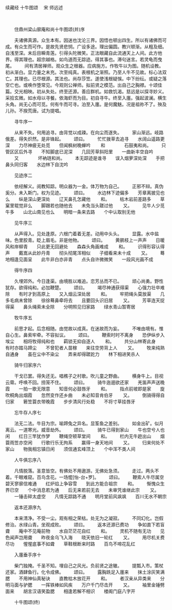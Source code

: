 续藏经   十牛图颂
　宋 师远述

　　 

　　住鼎州梁山廓庵和尚十牛图颂(并)序

　　夫诸佛真源。众生本有。因迷也沈沦三界。因悟也顿出四生。所以有诸佛而可成。有众生而可作。是故先贤悲悯。广设多途。理出偏圆。教兴顿渐。从粗及细。自浅至深。末后目瞬青莲。引得头陀微笑。正法眼藏自此流通天上人间。此方他界。得其理也。超宗越格。如鸟道而无踪迹。得其事也。滞句迷言。若灵龟而曳尾。
　　间有清居禅师。观众生之根器。应病施方。作牧牛以为图。随机设教。初从渐白。显力量之未充。次至纯真。表根机之渐照。乃至人牛不见故。标心法双亡。其理也。已尽根源。其法也。尚存莎笠。遂使浅根疑悞。中下纷纭。或疑之落空亡也。或唤作堕常见。今观则公禅师。拟前贤之模范。出自己之胸襟。十颂佳篇。交光相映。初从失处。终至还源。善应群机。如救饥渴。慈远是以探寻妙义。采拾玄微。如水母以寻餐。依海虾而为目。初自寻牛。终至入廛。强起波澜。横生头角。尚无心而可觅。何有牛而可寻。泊至入廛。是何魔魅。况是祖祢不了。殃及儿孙。不揆荒唐。试为提唱。

　　寻牛序一

　　从来不失。何用追寻。由背觉以成疎。在向尘而遂失。
　　家山渐远。岐路俄差。得失炽然。是非锋起。
　　颂曰。
　　忙忙拨草去追寻　　水阔山遥路更深　　力尽神疲无处觅　　但闻枫树晚蝉吟
　　和
　　　　石鼓夷和尚。
　　只管区区后外寻　　不知脚底已泥深　　几回芳草斜阳里　　一曲新丰空自吟
　　又
　　　　坏衲琏和尚。
　　本无踪迹是谁寻　　误入烟萝深处深　　手把鼻头同归客　　水边林下自沈吟

　　见迹序二

　　依经解义。阅教知踪。明众器为一金。体万物为自己。
　　正邪不辩。真伪奚分。未入斯门。权为见迹。
　　颂曰。
　　水边林下迹偏多　　芳章离披见也么　　纵是深山更深处　　辽天鼻孔怎藏他
　　和。
　　枯木岩前差路多　　草窠里辊觉非么　　脚跟若也随他去　　未免当头蹉过他
　　又。
　　见牛人少觅牛多　　山北山南见也么　　明暗一条来去路　　个中认取别无他

　　见牛序三

　　从声得入。见处逢原。六根门着着无差。动用中头头。
　　显露。水中盐味。色里胶青。眨上眉毛。非是他物。
　　颂曰。
　　黄鹂枝上一声声　　日暖风和岸柳青　　只此更无回避处　　森森头角画难成
　　和。
　　识得形容认得声　　戴嵩从此妙丹青　　彻头彻尾浑相似　　子细看来未十成
　　又。
　　蓦地相逢见面呈　　此牛非白亦非青　　点头自许微微笑　　一段风光画不成

　　得牛序四

　　久埋郊外。今日逢渠。由境胜以难追。恋芳丛而不已。
　　顽心尚勇。野性犹存。欲得纯和。必加鞭楚。
　　颂曰。
　　竭尽神通获得渠　　心强力壮卒难除　　有时才到高原上　　又入烟云深处居
　　和。
　　牢把绳头莫放渠　　几多毛病未曾除　　徐徐蓦鼻牵将去　　且要回头识旧居
　　又。
　　芳草连天捉得渠　　鼻头绳索未全除　　分明照见归家路　　绿水青山暂寄居

　　牧牛序五

　　前思才起。后念相随。由觉故以成真。在迷故而为妄。
　　不唯由境有。惟自心生。鼻索牢牵。不容拟议。
　　颂曰。
　　鞭索时时不离身　　恐伊纵步入埃尘　　相将牧得纯和也　　羁锁无抑自逐人
　　和。
　　共分山林寄此身　　有时亦踏马蹄尘　　不曾犯者人苗稼　　来往空劳背上人
　　又。
　　牧来纯熟自通身　　虽在尘中不染尘　　弄来却得蹉跎力　　林下相进笑杀人

　　骑牛归家序六

　　干戈已罢。得失还无。唱樵子之村歌。吹儿童之野曲。
　　横身牛上。目视云霄。呼唤不回。捞笼不住。
　　颂曰。
　　骑牛迤逦欲还家　　羌笛声声送晚霞　　一拍一歌无限意　　知音何必鼓唇牙
　　和。
　　指点前坡即是家　　旋吹桐角出烟霞　　忽然变作还乡曲　　未必知音肯伯牙
　　又。
　　倒骑得得自归家　　箬笠蓑衣带晚霞　　步步清风行处稳　　不将寸草挂唇牙

　　忘牛存人序七

　　法无二法。牛目为宗。喻蹄兔之异名。显筌鱼之差别。
　　如金出矿。似月离云。一道寒光。威音劫外。
　　颂曰。
　　骑牛已得到家山　　牛也空兮人也闲　　红日三竿犹作梦　　鞭绳空顿草堂间
　　和。
　　栏内无牛趂出山　　烟蓑雨笠亦空闲　　行歌行乐无拘系　　赢得一身天地间
　　又。
　　归来何处不家山　　物我相忘镇日闲　　须信通玄峰顶上　　个中浑不类人间

　　人牛俱忘序八

　　凡情脱落。圣意皆空。有佛处不用遨游。无佛处急须。
　　走过。两头不着。千眼难窥。百鸟含花。一场懡[怡-台+罗]。
　　颂曰。
　　鞭索人牛尽属空　　碧天寥廓信难通　　红炉焰上争容雪　　到此方能合祖宗
　　和。
　　惭愧众生界已空　　个中消息若为通　　后无来若前无去　　未审凭谁继此宗
　　又。
　　一锤击碎太虚空　　凡情无踪路不通　　明月堂前风飒飒　　百川无水不朝宗

　　返本还源序九

　　本来清净。不受一尘。观有相之荣枯。处无为之凝寂。
　　不同幻化。岂假修治。水绿山青。坐观成败。
　　颂曰。
　　返本还源已费功　　争如直下若盲聋　　庵中不见庵前物　　水自茫茫花自红
　　和。
　　灵机不随有无功　　见色闻声岂用聋　　昨夜金乌飞入海　　晓天依旧一轮红
　　又。
　　用尽机关费尽功　　惺惺底事不如聋　　草鞋根断来时路　　百鸟不啼花乱红

　　入廛垂手序十

　　柴门独掩。千圣不知。埋自己之风光。负前贤之途辙。
　　提瓢入市。策杖还家。酒肆鱼行。化令成佛。
　　颂曰。
　　露胸跣足入廛来　　抹土涂灰笑满腮　　不用神仙真秘诀　　直教枯木放花开
　　和。
　　者汉亲从异类来　　分明马面与驴腮　　一挥铁棒如风疾　　万户千门尽击开
　　又。
　　袖里金锤劈面来　　胡言汉语笑盈腮　　相逢若解不相识　　楼阁门庭八字开

　　十牛图颂(终)

